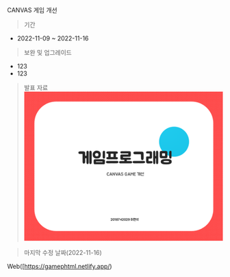 CANVAS 게임 개선
>기간
* 2022-11-09 ~ 2022-11-16
>보완 및 업그레이드
  * 123
  * 123
> 발표 자료
![ppt 화면](./ppt/ppt.jpg)

> 마지막 수정 날짜(2022-11-16)

Web([https://gamephtml.netlify.app/)
